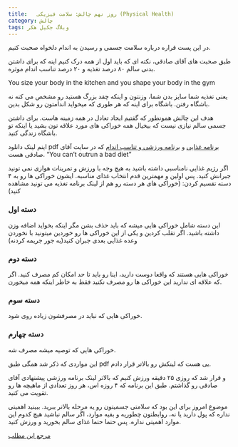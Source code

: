 ```yaml
---
title:   روز نهم چالش: سلامت فیزیکی (Physical Health)  
category: چالش
tags: وبلاگ جکیل هکر
---
```


در این پست قراره درباره سلامت جسمی و رسیدن به اندام دلخواه صحبت کنیم.

طبق صحبت های آقای صادقی، نکته ای که باید اول از همه درک کنیم اینه که برای داشتن بدنی سالم ۸۰ درصد تغذیه و ۲۰ درصد تناسب اندام موثره.

You size your body in the kitchen and you shape your body in the gym

یعنی تغذیه شما سایز بدن شما، وزنتون و اینکه چقد بزرگ هستید رو مشخص می کنه نه باشگاه رفتن. باشگاه برای اینه که هر طوری که میخواید اندامتون رو شکل بدین.

هدف این چالش همونطور که گفتیم ایجاد تعادل در همه زمینه هاست. برای داشتن جسمی سالم نیازی نیست که بیخیال همه خوراکی های مورد علاقه تون بشید یا اینکه تو باشگاه زندگی کنید.

اینم لینک دانلود pdf [برنامه غذایی](https://titaniumsuccess.com/food-guide/) و [برنامه ورزشی و تناسب اندام](https://titaniumsuccess.com/fitness-guide/) که در سایت آقای صادقی هست.
 “You can’t outrun a bad diet” 


اگر رژیم غذایی نامناسبی داشته باشید به هیچ وجه با ورزش و تمرینات هوازی نمی تونید جبرانش کنید. پس اولین و مهمترین قدم انتخاب غذای مناسبه. ایشون خوراکی ها رو به ۴ دسته تقسیم کردن: (خوراکی های هر دسته رو هم از لینک برنامه تغذیه می تونید مشاهده کنید)
### دسته اول

این دسته شامل خوراکی هایی میشه که باید حذف بشن مگر اینکه بخواید اضافه وزن داشته باشید. اگر تقلب کردین و یکی از این خوراکی ها رو خوردین میتونید با نخوردن وعده غذایی بعدی جبران کنید(یه جور جریمه کردنه)
### دسته دوم

خوراکی هایی هستند که واقعا دوست دارید، اینا رو باید تا حد امکان کم مصرف کنید. اگر که علاقه ای ندارید این خوراکی ها رو مصرف نکنید فقط به خاطر اینکه همه میخورن.
### دسته سوم

خوراکی هایی که نباید در مصرفشون زیاده روی شود.
### دسته چهارم

خوراکی هایی که توصیه میشه مصرف شه.


این مواردی که ذکر شد همگی طبق pdf یی هست که لینکش رو بالاتر قرار دادم.

و قرار شد که روزی ۲۵ دقیقه ورزش کنیم که بالاتر لینک برنامه ورزشی پیشنهادی آقای صادقی رو گذاشتم. طبق این برنامه که ۴ روزه اس، هر روز تعدادی از ماهیچه ها رو تقویت می کنید.

موضوع امروز برای این بود که سلامتی جسمیتون رو یه مرحله بالاتر ببرید.
ببینید اهمیتی نداره که پول دارید یا نه، روابطتون چطوریه و بقیه موارد، اگر سالم نباشید هیچ کدوم این موارد اهمیتی نداره. پس حتما حتما غذای سالم بخورید و ورزش کنید.

[مرجع این مطلب](https://titaniumsuccess.com/podcast/physical-health/)











